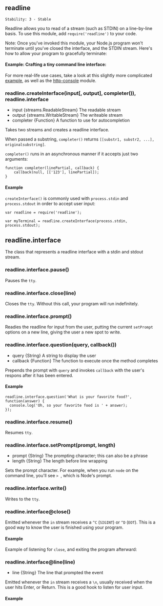## readline

    Stability: 3 - Stable
    
Readline allows you to read of a stream (such as STDIN) on a line-by-line basis. To use this module, add `require('readline')` to your code.

Note: Once you've invoked this module, your Node.js program won't terminate until you've closed the interface, and the STDIN stream. Here's how to allow your program to gracefully terminate:

<script src='http://snippets.c9.io/github.com/c9/nodemanual.org-examples/nodejs_ref_guide/readline/readline.escaping.js?linestart=3&lineend=0&showlines=false' defer='defer'></script>



#### Example: Crafting a tiny command line interface:

<script src='http://snippets.c9.io/github.com/c9/nodemanual.org-examples/nodejs_ref_guide/readline/readline.js?linestart=3&lineend=0&showlines=false' defer='defer'></script>

For more real-life use cases, take a look at this slightly more complicated [example](https://gist.github.com/901104), as well as the [http-console](https://github.com/cloudhead/http-console) module.


### readline.createInterface(input[, output], completer()), readline.interface
- input {streams.ReadableStream}   The readable stream
- output {streams.WritableStream}   The writeable stream
- completer {Function}   A function to use for autocompletion

Takes two streams and creates a readline interface. 

When passed a substring, `completer()` returns `[[substr1, substr2, ...], originalsubstring]`.

`completer()` runs in an asynchronous manner if it accepts just two arguments:

    function completer(linePartial, callback) {
        callback(null, [['123'], linePartial]);
    }

#### Example

`createInterface()` is commonly used with `process.stdin` and `process.stdout` in order to accept user input:

    var readline = require('readline');

    var myTerminal = readline.createInterface(process.stdin, process.stdout);
  

 
## readline.interface

The class that represents a readline interface with a stdin and stdout stream.


### readline.interface.pause()

Pauses the `tty`.



### readline.interface.close(line)

Closes the `tty`. Without this call, your program will run indefinitely.


  
### readline.interface.prompt()

Readies the readline for input from the user, putting the current `setPrompt` options on a new line, giving the user a new spot to write.

 


### readline.interface.question(query, callback())
- query {String}  A string to display the user
- callback {Function}  The function to execute once the method completes

Prepends the prompt with `query` and invokes `callback` with the user's respons after it has been entered.

#### Example

    readline.interface.question('What is your favorite food?', function(answer) {
      console.log('Oh, so your favorite food is ' + answer);
    });
  

 


### readline.interface.resume()

Resumes `tty`.




### readline.interface.setPrompt(prompt, length)
- prompt {String}   The prompting character; this can also be a phrase
- length {String}   The length before line wrapping

Sets the prompt character. For example, when you run `node` on the command line, you'll see `> `, which is Node's prompt.

 


### readline.interface.write()

Writes to the `tty`.



### readline.interface@close()



Emitted whenever the `in` stream receives a `^C` (`SIGINT`) or `^D` (`EOT`). This is a good way to know the user is finished using your program.

#### Example

Example of listening for `close`, and exiting the program afterward:

<script src='http://snippets.c9.io/github.com/c9/nodemanual.org-examples/nodejs_ref_guide/readline/readline.close.js?linestart=3&lineend=0&showlines=false' defer='defer'></script>
    
 

### readline.interface@line(line)
- line {String}  The line that prompted the event


Emitted whenever the `in` stream receives a `\n`, usually received when the user hits Enter, or Return. This is a good hook to listen for user input.

#### Example

<script src='http://snippets.c9.io/github.com/c9/nodemanual.org-examples/nodejs_ref_guide/readline/readline.line.js?linestart=3&lineend=0&showlines=false' defer='defer'></script>
